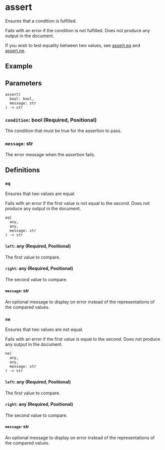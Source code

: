 # assert

Ensures that a condition is fulfilled.

Fails with an error if the condition is not fulfilled. Does not produce any output in the document.

If you wish to test equality between two values, see [assert.eq](/docs/reference/foundations/assert/#definitions-eq) and [assert.ne](/docs/reference/foundations/assert/#definitions-ne).

## Example

## Parameters

```
assert(
  bool: bool,
  message: str
) -> str
```

### `condition`: bool (Required, Positional)

The condition that must be true for the assertion to pass.

### `message`: str

The error message when the assertion fails.

## Definitions

### `eq`

Ensures that two values are equal.

Fails with an error if the first value is not equal to the second. Does not produce any output in the document.

```
eq(
  any,
  any,
  message: str
) -> str
```

#### `left`: any (Required, Positional)

The first value to compare.

#### `right`: any (Required, Positional)

The second value to compare.

#### `message`: str

An optional message to display on error instead of the representations of the compared values.

### `ne`

Ensures that two values are not equal.

Fails with an error if the first value is equal to the second. Does not produce any output in the document.

```
ne(
  any,
  any,
  message: str
) -> str
```

#### `left`: any (Required, Positional)

The first value to compare.

#### `right`: any (Required, Positional)

The second value to compare.

#### `message`: str

An optional message to display on error instead of the representations of the compared values.

